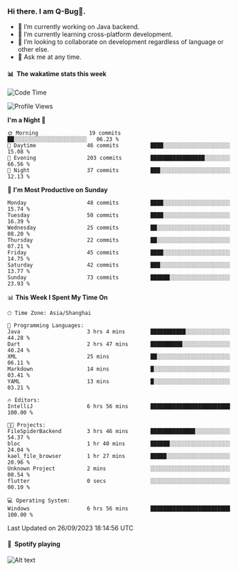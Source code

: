 ### Hi there. I am Q-Bug🐞.

- 🔭 I’m currently working on Java backend.
- 🌱 I’m currently learning cross-platform development.
- 👯 I’m looking to collaborate on development regardless of language or other else.
- 💬 Ask me at any time.

#### 📊 &nbsp;**The wakatime stats this week**  
<!--START_SECTION:waka-->
![Code Time](http://img.shields.io/badge/Code%20Time-122%20hrs%2043%20mins-blue)

![Profile Views](http://img.shields.io/badge/Profile%20Views-0-blue)

**I'm a Night 🦉** 

```text
🌞 Morning                19 commits          ██░░░░░░░░░░░░░░░░░░░░░░░   06.23 % 
🌆 Daytime                46 commits          ████░░░░░░░░░░░░░░░░░░░░░   15.08 % 
🌃 Evening                203 commits         █████████████████░░░░░░░░   66.56 % 
🌙 Night                  37 commits          ███░░░░░░░░░░░░░░░░░░░░░░   12.13 % 
```
📅 **I'm Most Productive on Sunday** 

```text
Monday                   48 commits          ████░░░░░░░░░░░░░░░░░░░░░   15.74 % 
Tuesday                  50 commits          ████░░░░░░░░░░░░░░░░░░░░░   16.39 % 
Wednesday                25 commits          ██░░░░░░░░░░░░░░░░░░░░░░░   08.20 % 
Thursday                 22 commits          ██░░░░░░░░░░░░░░░░░░░░░░░   07.21 % 
Friday                   45 commits          ████░░░░░░░░░░░░░░░░░░░░░   14.75 % 
Saturday                 42 commits          ███░░░░░░░░░░░░░░░░░░░░░░   13.77 % 
Sunday                   73 commits          ██████░░░░░░░░░░░░░░░░░░░   23.93 % 
```


📊 **This Week I Spent My Time On** 

```text
🕑︎ Time Zone: Asia/Shanghai

💬 Programming Languages: 
Java                     3 hrs 4 mins        ███████████░░░░░░░░░░░░░░   44.28 % 
Dart                     2 hrs 47 mins       ██████████░░░░░░░░░░░░░░░   40.24 % 
XML                      25 mins             ██░░░░░░░░░░░░░░░░░░░░░░░   06.11 % 
Markdown                 14 mins             █░░░░░░░░░░░░░░░░░░░░░░░░   03.41 % 
YAML                     13 mins             █░░░░░░░░░░░░░░░░░░░░░░░░   03.21 % 

🔥 Editors: 
IntelliJ                 6 hrs 56 mins       █████████████████████████   100.00 % 

🐱‍💻 Projects: 
FileSpiderBackend        3 hrs 46 mins       ██████████████░░░░░░░░░░░   54.37 % 
bloc                     1 hr 40 mins        ██████░░░░░░░░░░░░░░░░░░░   24.04 % 
kael_file_browser        1 hr 27 mins        █████░░░░░░░░░░░░░░░░░░░░   20.96 % 
Unknown Project          2 mins              ░░░░░░░░░░░░░░░░░░░░░░░░░   00.54 % 
flutter                  0 secs              ░░░░░░░░░░░░░░░░░░░░░░░░░   00.10 % 

💻 Operating System: 
Windows                  6 hrs 56 mins       █████████████████████████   100.00 % 
```


 Last Updated on 26/09/2023 18:14:56 UTC
<!--END_SECTION:waka-->

#### 🎵 &nbsp;**Spotify playing**  
![Alt text](https://spotify-recently-played-readme.vercel.app/api?user=e5y1o4x7kdt9kf2blu4wvmb4s&unique={true|1|on|yes})
